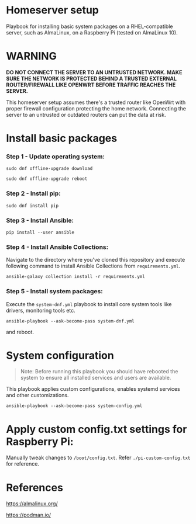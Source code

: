 # Homeserver setup

Playbook for installing basic system packages on a RHEL-compatible server, such as AlmaLinux, on a Raspberry Pi (tested on AlmaLinux 10).

# WARNING

**DO NOT CONNECT THE SERVER TO AN UNTRUSTED NETWORK. MAKE SURE THE NETWORK IS PROTECTED BEHIND A TRUSTED EXTERNAL ROUTER/FIREWALL LIKE OPENWRT BEFORE TRAFFIC REACHES THE SERVER.**

This homeserver setup assumes there's a trusted router like OpenWrt with proper firewall configuration protecting the home network. Connecting the server to an untrusted or outdated routers can put the data at risk.

# Install basic packages

### Step 1 - Update operating system:

```
sudo dnf offline-upgrade download
```

```
sudo dnf offline-upgrade reboot
```

### Step 2 - Install pip:

```
sudo dnf install pip
```

### Step 3 - Install Ansible:

```
pip install --user ansible
```

### Step 4 - Install Ansible Collections:

Navigate to the directory where you've cloned this repository and execute following command to install Ansible Collections from `requirements.yml`.

```
ansible-galaxy collection install -r requirements.yml
```

### Step 5 - Install system packages:

Execute the `system-dnf.yml` playbook to install core system tools like drivers, monitoring tools etc.

```
ansible-playbook --ask-become-pass system-dnf.yml
```

and reboot.

# System configuration

> Note: Before running this playbook you should have rebooted the system to ensure all installed services and users are available.

This playbook applies custom configurations, enables systemd services and other customizations.

```
ansible-playbook --ask-become-pass system-config.yml
```

# Apply custom config.txt settings for Raspberry Pi:

Manually tweak changes to `/boot/config.txt`. Refer `./pi-custom-config.txt` for reference.

# References

https://almalinux.org/

https://podman.io/
